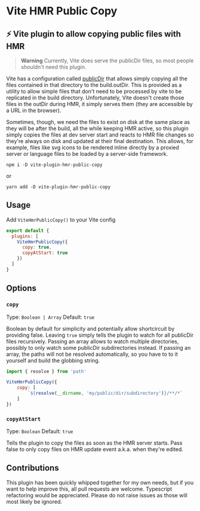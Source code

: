 # Vite HMR Public Copy
## ⚡ Vite plugin to allow copying public files with HMR

> **Warning**
> Currently, Vite does serve the publicDir files, so most people shouldn't need this plugin.

Vite has a configuration called [publicDir](https://vitejs.dev/guide/assets.html#the-public-directory) that allows simply copying all the files contained in that directory to the build.outDir. This is provided as a utility to allow simple files that don't need to be processed by vite to be replicated in the build directory. Unfortunately, Vite doesn't create those files in the outDir during HMR, it simply serves them (they are accessible by a URL in the browser).

Sometimes, though, we need the files to exist on disk at the same place as they will be after the build, all the while keeping HMR active, so this plugin simply copies the files at dev server start and reacts to HMR file changes so they're always on disk and updated at their final destination. This allows, for example, files like svg icons to be rendered inline directly by a proxied server or language files to be loaded by a server-side framework.


```shell
npm i -D vite-plugin-hmr-public-copy
```

or

```
yarn add -D vite-plugin-hmr-public-copy
```

## Usage

Add ```ViteHmrPublicCopy()``` to your Vite config

```js
export default {
  plugins: [
    ViteHmrPublicCopy({
      copy: true,
      copyAtStart: true
    })
  ]
}
```

## Options

### `copy`

Type: `Boolean | Array`
Default: `true`

Boolean by default for simplicity and potentially allow shortcircuit by providing false. Leaving `true` simply tells the plugin to watch for all publicDir files recursively.
Passing an array allows to watch multiple directories, possibly to only watch some publicDir subdirectories instead. If passing an array, the paths will not be resolved automatically, so you have to to it yourself and build the globbing string.

```js
import { resolve } from 'path'

ViteHmrPublicCopy({
    copy: [
        `${resolve(__dirname, 'my/public/dir/subdirectory')}/**/*`
    ]
})
```

### `copyAtStart`

Type: `Boolean`
Default: `true`

Tells the plugin to copy the files as soon as the HMR server starts. Pass false to only copy files on HMR update event a.k.a. when they're edited.


## Contributions
This plugin has been quickly whipped together for my own needs, but if you want to help improve this, all pull requests are welcome. Typescript refactoring would be appreciated. Please do not raise issues as those will most likely be ignored.
